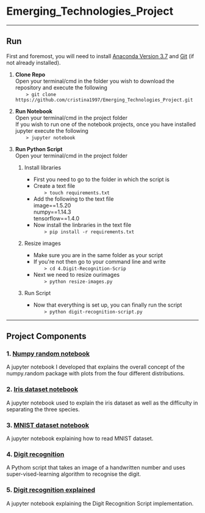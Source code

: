 # Emerging_Technologies_Project
***
## Run
First and foremost, you will need to install [Anaconda Version 3.7](https://www.anaconda.com/download/) and [Git](https://git-scm.com/book/en/v2/Getting-Started-Installing-Git) (if not already installed).

1. **Clone Repo** <br>
Open your terminal/cmd in the folder you wish to download the repository and execute the following <br>
&nbsp;&nbsp;&nbsp;&nbsp;&nbsp;&nbsp;&nbsp;```> git clone https://github.com/cristina1997/Emerging_Technologies_Project.git```

2. **Run Notebook** <br>
Open your terminal/cmd in the project folder <br>
If you wish to run one of the notebook projects, once you have installed jupyter execute the following <br>
&nbsp;&nbsp;&nbsp;&nbsp;&nbsp;&nbsp;&nbsp;```> jupyter notebook```

3. **Run Python Script** <br>
Open your terminal/cmd in the project folder <br>
    1. Install libraries
    
        * First you need to go to the folder in which the script is <br>
        * Create a text file <br>
        &nbsp;&nbsp;&nbsp;&nbsp;&nbsp;&nbsp;&nbsp;```> touch requirements.txt``` <br>
        * Add the following to the text file <br>
          image==1.5.20 <br>
          numpy==1.14.3 <br>
          tensorflow==1.4.0 <br>
        * Now install the linbraries in the text file <br> 
        &nbsp;&nbsp;&nbsp;&nbsp;&nbsp;&nbsp;&nbsp;```> pip install -r requirements.txt``` 
        
    2. Resize images
        * Make sure you are in the same folder as your script <br>
        * If you're not then go to your command line and write <br>
        &nbsp;&nbsp;&nbsp;&nbsp;&nbsp;&nbsp;&nbsp;```> cd 4.Digit-Recognition-Scrip``` <br>
        * Next we need to resize ourimages <br>
        &nbsp;&nbsp;&nbsp;&nbsp;&nbsp;&nbsp;&nbsp;```> python resize-images.py``` <br>
      
    3. Run Script
        * Now that everything is set up, you can finally run the script <br>
        &nbsp;&nbsp;&nbsp;&nbsp;&nbsp;&nbsp;&nbsp;```> python digit-recognition-script.py```

***

## Project Components
### 1. [Numpy random notebook](https://github.com/cristina1997/Emerging_Technologies_Project/blob/master/1.Numpy-Random-Notebook/numpy-random-notebook.ipynb)
A jupyter notebook I developed that explains the overall concept of the numpy.random package with plots from the four different distributions.

### 2. [Iris dataset notebook](https://github.com/cristina1997/Emerging_Technologies_Project/blob/master/2.Iris-Dataset-Notebook/iris-dataset-notebook.ipynb)
A jupyter notebook used to explain the iris dataset as well as the difficulty in separating the three species.

### 3. [MNIST dataset notebook](https://github.com/cristina1997/Emerging_Technologies_Project/blob/master/3.MNIST-Dataset-Notebook/MNIST-dataset-notebook.ipynb)
A jupyter notebook explaining how to read MNIST dataset.

### 4. [Digit recognition](https://github.com/cristina1997/Emerging_Technologies_Project/tree/master/4.Digit-Recognition-Script)
A Pythom script that takes an image of a handwritten number and uses super-vised-learning algorithm to recognise the digit.

### 5. [Digit recognition explained](https://github.com/cristina1997/Emerging_Technologies_Project/blob/master/5.Digit-Recognition-Notebook/digit-recognition-notebook.ipynb)
A jupyter notebook explaining the Digit Recognition Script implementation.

